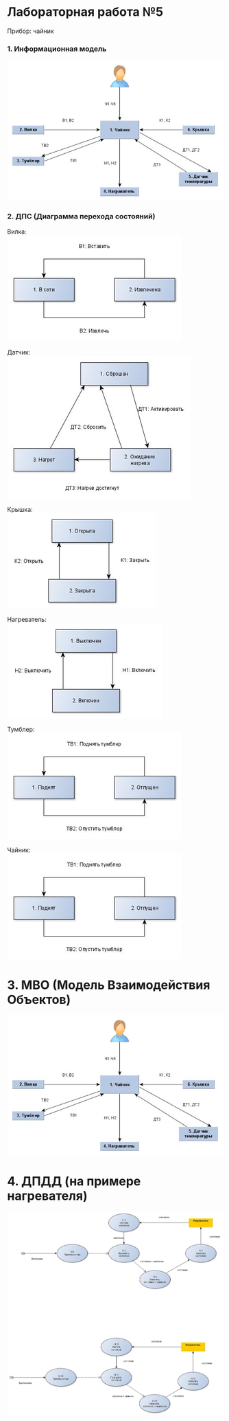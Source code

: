 # Лабораторная работа №5
Прибор: чайник


### 1. Информационная модель
![image](pic/МВО.jpg)


### 2. ДПС (Диаграмма перехода состояний)
Вилка:   
![image](lab5/pic/ДПС/вилка.jpg)  

Датчик:   
![image](lab5/pic/ДПС/датчик.jpg)  

Крышка:   
![image](lab5/pic/ДПС/крышка.jpg)  

Нагреватель:   
![image](lab5/pic/ДПС/нагреватель.jpg)  

Тумблер:   
![image](lab5/pic/ДПС/тумблер.jpg)  

Чайник:   
![image](lab5/pic/ДПС/тумблер.jpg)  


# 3. МВО (Модель Взаимодействия Объектов)
![image](lab5/pic/МВО.jpg)  

# 4. ДПДД (на примере нагревателя)
![image](lab5/pic/ДПДД/нагреватель.jpg)  
